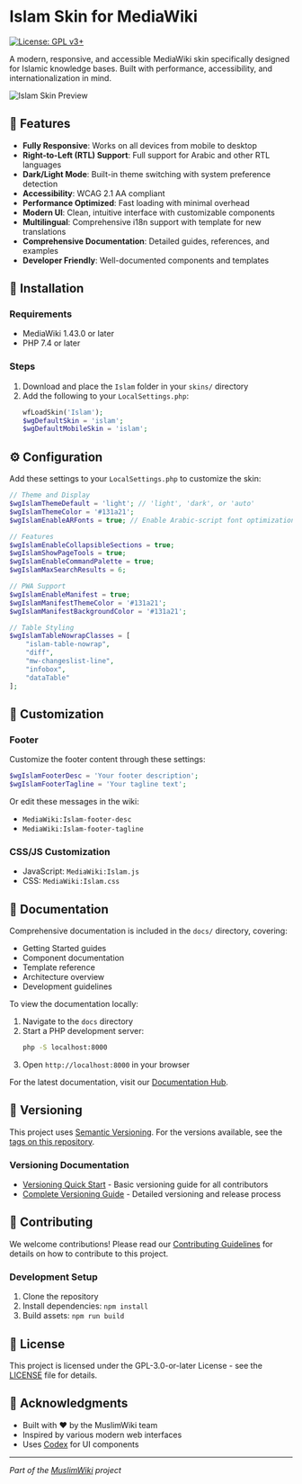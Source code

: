 # Islam Skin for MediaWiki

[![License: GPL v3+](https://img.shields.io/badge/License-GPL%20v3%2B-blue.svg)](https://www.gnu.org/licenses/gpl-3.0)

A modern, responsive, and accessible MediaWiki skin specifically designed for Islamic knowledge bases. Built with performance, accessibility, and internationalization in mind.

![Islam Skin Preview](.github/preview.jpg)

## 🌟 Features

- **Fully Responsive**: Works on all devices from mobile to desktop
- **Right-to-Left (RTL) Support**: Full support for Arabic and other RTL languages
- **Dark/Light Mode**: Built-in theme switching with system preference detection
- **Accessibility**: WCAG 2.1 AA compliant
- **Performance Optimized**: Fast loading with minimal overhead
- **Modern UI**: Clean, intuitive interface with customizable components
- **Multilingual**: Comprehensive i18n support with template for new translations
- **Comprehensive Documentation**: Detailed guides, references, and examples
- **Developer Friendly**: Well-documented components and templates

## 🚀 Installation

### Requirements
- MediaWiki 1.43.0 or later
- PHP 7.4 or later

### Steps
1. Download and place the `Islam` folder in your `skins/` directory
2. Add the following to your `LocalSettings.php`:
   ```php
   wfLoadSkin('Islam');
   $wgDefaultSkin = 'islam';
   $wgDefaultMobileSkin = 'islam';
   ```

## ⚙️ Configuration

Add these settings to your `LocalSettings.php` to customize the skin:

```php
// Theme and Display
$wgIslamThemeDefault = 'light'; // 'light', 'dark', or 'auto'
$wgIslamThemeColor = '#131a21';
$wgIslamEnableARFonts = true; // Enable Arabic-script font optimizations

// Features
$wgIslamEnableCollapsibleSections = true;
$wgIslamShowPageTools = true;
$wgIslamEnableCommandPalette = true;
$wgIslamMaxSearchResults = 6;

// PWA Support
$wgIslamEnableManifest = true;
$wgIslamManifestThemeColor = '#131a21';
$wgIslamManifestBackgroundColor = '#131a21';

// Table Styling
$wgIslamTableNowrapClasses = [
    "islam-table-nowrap",
    "diff",
    "mw-changeslist-line",
    "infobox",
    "dataTable"
];
```

## 🎨 Customization

### Footer
Customize the footer content through these settings:
```php
$wgIslamFooterDesc = 'Your footer description';
$wgIslamFooterTagline = 'Your tagline text';
```
Or edit these messages in the wiki:
- `MediaWiki:Islam-footer-desc`
- `MediaWiki:Islam-footer-tagline`

### CSS/JS Customization
- JavaScript: `MediaWiki:Islam.js`
- CSS: `MediaWiki:Islam.css`

## 📖 Documentation

Comprehensive documentation is included in the `docs/` directory, covering:

- Getting Started guides
- Component documentation
- Template reference
- Architecture overview
- Development guidelines

To view the documentation locally:

1. Navigate to the `docs` directory
2. Start a PHP development server:
   ```bash
   php -S localhost:8000
   ```
3. Open `http://localhost:8000` in your browser

For the latest documentation, visit our [Documentation Hub](https://muslim.wiki/IslamSkin).

## 📜 Versioning

This project uses [Semantic Versioning](https://semver.org/). For the versions available, see the [tags on this repository](https://github.com/MuslimWiki/mediawiki-skins-Islam/tags).

### Versioning Documentation

- [Versioning Quick Start](docs/getting-started/versioning-quickstart.md) - Basic versioning guide for all contributors
- [Complete Versioning Guide](docs/development/versioning.md) - Detailed versioning and release process

## 🤝 Contributing

We welcome contributions! Please read our [Contributing Guidelines](CONTRIBUTING.md) for details on how to contribute to this project.

### Development Setup
1. Clone the repository
2. Install dependencies: `npm install`
3. Build assets: `npm run build`

## 📜 License

This project is licensed under the GPL-3.0-or-later License - see the [LICENSE](LICENSE) file for details.

## 🙏 Acknowledgments

- Built with ❤️ by the MuslimWiki team
- Inspired by various modern web interfaces
- Uses [Codex](https://doc.wikimedia.org/codex/latest/) for UI components

---
*Part of the [MuslimWiki](https://muslim.wiki) project*
